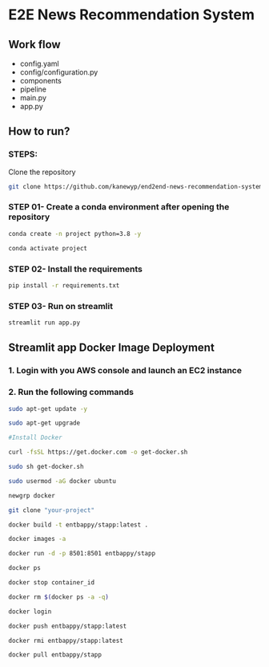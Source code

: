 # E2E News Recommendation System

## Work flow
- config.yaml
- config/configuration.py
- components
- pipeline
- main.py
- app.py


## How to run?
### STEPS:
Clone the repository
```bash
git clone https://github.com/kanewyp/end2end-news-recommendation-system
```
### STEP 01- Create a conda environment after opening the repository
```bash
conda create -n project python=3.8 -y
```

```bash
conda activate project
```

### STEP 02- Install the requirements
```bash
pip install -r requirements.txt
```

### STEP 03- Run on streamlit
```bash
streamlit run app.py
```

## Streamlit app Docker Image Deployment
### 1. Login with you AWS console and launch an EC2 instance
### 2. Run the following commands

```bash
sudo apt-get update -y

sudo apt-get upgrade

#Install Docker

curl -fsSL https://get.docker.com -o get-docker.sh

sudo sh get-docker.sh

sudo usermod -aG docker ubuntu

newgrp docker
```

```bash
git clone "your-project"
```

```bash
docker build -t entbappy/stapp:latest . 
```

```bash
docker images -a  
```

```bash
docker run -d -p 8501:8501 entbappy/stapp 
```

```bash
docker ps  
```

```bash
docker stop container_id
```

```bash
docker rm $(docker ps -a -q)
```

```bash
docker login 
```

```bash
docker push entbappy/stapp:latest 
```

```bash
docker rmi entbappy/stapp:latest
```

```bash
docker pull entbappy/stapp
```